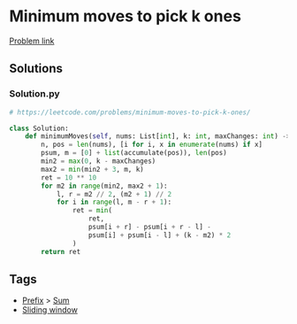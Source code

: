 # Minimum moves to pick k ones

[Problem link](https://leetcode.com/problems/minimum-moves-to-pick-k-ones/)

## Solutions


### Solution.py
```py
# https://leetcode.com/problems/minimum-moves-to-pick-k-ones/

class Solution:
    def minimumMoves(self, nums: List[int], k: int, maxChanges: int) -> int:
        n, pos = len(nums), [i for i, x in enumerate(nums) if x]
        psum, m = [0] + list(accumulate(pos)), len(pos)
        min2 = max(0, k - maxChanges)
        max2 = min(min2 + 3, m, k)
        ret = 10 ** 10
        for m2 in range(min2, max2 + 1):
            l, r = m2 // 2, (m2 + 1) // 2
            for i in range(l, m - r + 1):
                ret = min(
                    ret,
                    psum[i + r] - psum[i + r - l] -
                    psum[i] + psum[i - l] + (k - m2) * 2
                )
        return ret
```
## Tags

* [Prefix](/Collections/prefix.md#prefix) > [Sum](/Collections/prefix.md#sum)
* [Sliding window](/Collections/sliding-window.md#sliding-window)
